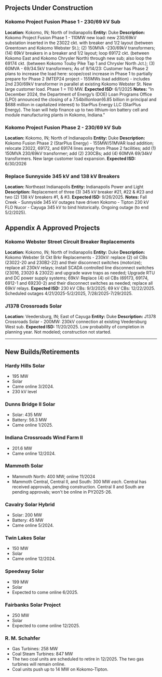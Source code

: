 ## Projects Under Construction
### Kokomo Project Fusion Phase 1 - 230/69 kV Sub
**Location:** Kokomo, IN; North of Indianapolis
**Entity:** Duke
**Description:** Kokomo Project Fusion Phase 1 - 110MW new load: new 230/69kV substation inserted in the 23022 ckt. with breaker and 1/2 layout (between Greentown and Kokomo Webster St.); (2) 150MVA -230/69kV transformers; (14) 69kV breakers in a breaker and 1/2 layout; loop 69172 ckt. (between Kokomo East and Kokomo Chrysler North) through new sub; also loop the 69174 ckt. (between Kokomo Touby Pike Tap 1 and Chrysler North Jct.); (3) 60MVA - 69/34.5kV transformers; As of 9/14/23: Customer has Phase 2 plans to increase the load here: scope/cost increase in Phase 1 to partially prepare for Phase 2 (MTEP24 project - 155MWs load addition) - includes 2nd 230/69kV transformer in parallel at existing Kokomo Webster St. New large customer load. Phase 1 = 110 MW.
**Expected ISD:** 6/1/2025
**Notes:** "In December 2024, the Department of Energy’s (DOE) Loan Programs Office (LPO) announced the closing of a $7.54 billion loan ($6.85 billion in principal and $688 million in capitalized interest) to StarPlus Energy LLC (StarPlus Energy). The loan will help finance up to two lithium-ion battery cell and module manufacturing plants in Kokomo, Indiana."
### Kokomo Project Fusion Phase 2 - 230/69 kV Sub
**Location:** Kokomo, IN; North of Indianapolis
**Entity:** Duke
**Description:** Kokomo Fusion Phase 2 (StarPlus Energy) - 155MW/51MVAR load addition; relocate 23022, 69172, and 69174 lines away from Phase 2 facilities; add (1) 150MVA 230/69kV transformer; add (2) 230CBs; add (4) 60MVA 69/34kV transformers. New large customer load expansion.
**Expected ISD:** 6/30/2026
### Replace Sunnyside 345 kV and 138 kV Breakers
**Location:** Northeast Indianapolis
**Entity:** Indianapolis Power and Light
**Description:** Replacement of three (3) 345 kV breaker  #21, #22 & #23 and two (2) 138 kV breakers #1, & #3.
**Expected ISD:** 9/26/2025.
**Notes:** Fall Creek - Sunnyside 345 kV outages have driven Kokomo - Tipton 230 kV FLO Nucor - Cayuga 345 kV to bind historically. Ongoing outage (to end 5/2/2025).
## Appendix A Approved Projects
### Kokomo Webster Street Circuit Breaker Replacements
**Location:** Kokomo, IN; North of Indianapolis
**Entity:** Duke
**Description:** Kokomo Webster St Ckt Brkr Replacements - 230kV: replace (2) oil CBs (23022-20 and 230B2-22) and their disconnect switches (motorize); replace all 230kV relays; install SCADA controlled line disconnect switches (23016, 23020 & 23022) and upgrade wave traps as needed; Upgrade RTU and DC power supply systems; 69kV: Replace (4) oil CBs (69173, 69174, 6912-1 and 69230-2) and their disconnect switches as needed; replace all 69kV relays.
**Expected ISD:** 230 kV CBs: 9/3/2025; 69 kV CBs: 12/22/2025.
Scheduled outages 4/21/2025-5/2/2025, 7/28/2025-7/29/2025.
### J1378 Crossroads Solar
**Location:** Veedersburg, IN; East of Cayuga
**Entity:** Duke
**Description:** J1378 Crossroads Solar - 200MW: 230kV connection at existing Veedersburg West sub.
**Expected ISD:** 11/20/2025. Low probability of completion in planning year. Not modeled; construction not started.

---
## New Builds/Retirements
### Hardy Hills Solar
- 195 MW
- Solar
- Came online 3/2024.
- 230 kV level
### Dunns Bridge II Solar
- Solar: 435 MW
- Battery: 56.3 MW
- Came online 1/2025.
### Indiana Crossroads Wind Farm II
- 201.6 MW
- Came online 12/2024.
### Mammoth Solar
- Mammoth North: 400 MW; online 11/2024
- Mammoth Central, Central II, and South: 300 MW *each*. Central has received approvals, pending construction. Central II and South are pending approvals; won't be online in PY2025-26.
### Cavalry Solar Hybrid
- Solar: 200 MW
- Battery: 45 MW
- Came online 5/2024.
### Twin Lakes Solar
- 150 MW
- Solar
- Came online 12/2024.
### Speedway Solar
- 199 MW
- Solar
- Expected to come online 6/2025.
### Fairbanks Solar Project
- 250 MW
- Solar
- Expected to come online 12/2025.
### R. M. Schahfer
- Gas Turbines: 258 MW
- Coal Steam Turbines: 847 MW
- The two coal units are scheduled to retire in 12/2025. The two gas turbines will remain online.
- Coal units push up to 14 MW on Kokomo-Tipton.